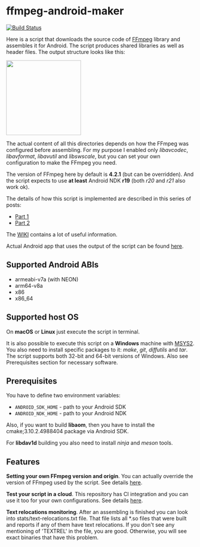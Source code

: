 # ffmpeg-android-maker

[![Build Status](https://travis-ci.org/Javernaut/ffmpeg-android-maker.svg?branch=master)](https://travis-ci.org/Javernaut/ffmpeg-android-maker)

Here is a script that downloads the source code of [FFmpeg](https://www.ffmpeg.org) library and assembles it for Android. The script produces shared libraries as well as header files. The output structure looks like this:

<img src="https://github.com/Javernaut/ffmpeg-android-maker/blob/master/images/output_structure.png" width="200">

The actual content of all this directories depends on how the FFmpeg was configured before assembling. For my purpose I enabled only *libavcodec*, *libavformat*, *libavutil* and *libswscale*, but you can set your own configuration to make the FFmpeg you need.

The version of FFmpeg here by default is **4.2.1** (but can be overridden). And the script expects to use **at least** Android NDK **r19** (both *r20* and *r21* also work ok).

The details of how this script is implemented are described in this series of posts:
* [Part 1](https://proandroiddev.com/a-story-about-ffmpeg-in-android-part-i-compilation-898e4a249422)
* [Part 2](https://proandroiddev.com/a-story-about-ffmpeg-in-android-part-ii-integration-55fb217251f0)

The [WIKI](https://github.com/Javernaut/ffmpeg-android-maker/wiki) contains a lot of useful information.

Actual Android app that uses the output of the script can be found [here](https://github.com/Javernaut/WhatTheCodec).

## Supported Android ABIs

* armeabi-v7a (with NEON)
* arm64-v8a
* x86
* x86_64

## Supported host OS

On **macOS** or **Linux** just execute the script in terminal.

It is also possible to execute this script on a **Windows** machine with [MSYS2](https://www.msys2.org). You also need to install specific packages to it: *make*, *git*, *diffutils* and *tar*. The script supports both 32-bit and 64-bit versions of Windows. Also see Prerequisites section for necessary software.

## Prerequisites

You have to define two environment variables:
* `ANDROID_SDK_HOME` - path to your Android SDK
* `ANDROID_NDK_HOME` - path to your Android NDK

Also, if you want to build **libaom**, then you have to install the cmake;3.10.2.4988404 package via Android SDK.

For **libdav1d** building you also need to install *ninja* and *meson* tools.

## Features

**Setting your own FFmpeg version and origin**. You can actually override the version of FFmpeg used by the script. See details [here](https://github.com/Javernaut/ffmpeg-android-maker/wiki/Setting-the-FFmpeg-version).

**Test your script in a cloud**. This repository has CI integration and you can use it too for your own configurations. See details [here](https://github.com/Javernaut/ffmpeg-android-maker/wiki/Build-automation).

**Text relocations monitoring**. After an assembling is finished you can look into stats/text-relocations.txt file. That file lists all *.so files that were built and reports if any of them have text relocations. If you don't see any mentioning of 'TEXTREL' in the file, you are good. Otherwise, you will see exact binaries that have this problem.
